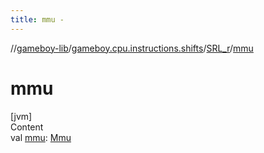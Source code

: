 ```yaml
---
title: mmu -
---
```

//[gameboy-lib](../../index.md)/[gameboy.cpu.instructions.shifts](../index.md)/[SRL_r](index.md)/[mmu](mmu.md)



# mmu  
[jvm]  
Content  
val [mmu](mmu.md): [Mmu](../../gameboy.memory/-mmu/index.md)  




